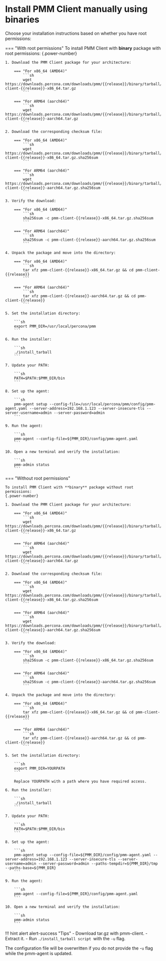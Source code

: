 # Install PMM Client manually using binaries

Choose your installation instructions based on whether you have root permissions:

=== "With root permissions"
    To install PMM Client with **binary** package with root permissions:
    {.power-number}

    1. Download the PMM Client package for your architecture:

        === "For x86_64 (AMD64)"
            ```sh
            wget https://downloads.percona.com/downloads/pmm/{{release}}/binary/tarball/pmm-client-{{release}}-x86_64.tar.gz
            ```

        === "For ARM64 (aarch64)"
            ```sh 
            wget https://downloads.percona.com/downloads/pmm/{{release}}/binary/tarball/pmm-client-{{release}}-aarch64.tar.gz
            ```

    2. Download the corresponding checksum file:

        === "For x86_64 (AMD64)"
            ```sh
            wget https://downloads.percona.com/downloads/pmm/{{release}}/binary/tarball/pmm-client-{{release}}-x86_64.tar.gz.sha256sum
            ```

        === "For ARM64 (aarch64)"
            ```sh
            wget https://downloads.percona.com/downloads/pmm/{{release}}/binary/tarball/pmm-client-{{release}}-aarch64.tar.gz.sha256sum
            ```

    3. Verify the download:

        === "For x86_64 (AMD64)"
            ```sh
            sha256sum -c pmm-client-{{release}}-x86_64.tar.gz.sha256sum
            ```

        === "For ARM64 (aarch64)"
            ```sh
            sha256sum -c pmm-client-{{release}}-aarch64.tar.gz.sha256sum
            ```

    4. Unpack the package and move into the directory:

        === "For x86_64 (AMD64)"
            ```sh
            tar xfz pmm-client-{{release}}-x86_64.tar.gz && cd pmm-client-{{release}}
            ```

        === "For ARM64 (aarch64)"
            ```sh
            tar xfz pmm-client-{{release}}-aarch64.tar.gz && cd pmm-client-{{release}}
            ```

    5. Set the installation directory:

        ```sh
        export PMM_DIR=/usr/local/percona/pmm
        ```

    6. Run the installer:

        ```sh
        ./install_tarball
        ```

    7. Update your PATH:

        ```sh
        PATH=$PATH:$PMM_DIR/bin
        ```

    8. Set up the agent:

        ```sh
        pmm-agent setup --config-file=/usr/local/percona/pmm/config/pmm-agent.yaml --server-address=192.168.1.123 --server-insecure-tls --server-username=admin --server-password=admin
        ```

    9. Run the agent:

        ```sh
        pmm-agent --config-file=${PMM_DIR}/config/pmm-agent.yaml
        ```

    10. Open a new terminal and verify the installation:

        ```sh
        pmm-admin status
        ```

=== "Without root permissions"

    To install PMM Client with **binary** package without root permissions:
    {.power-number}

    1. Download the PMM Client package for your architecture:

        === "For x86_64 (AMD64)"
            ```sh
            wget https://downloads.percona.com/downloads/pmm/{{release}}/binary/tarball/pmm-client-{{release}}-x86_64.tar.gz
            ```

        === "For ARM64 (aarch64)"
            ```sh
            wget https://downloads.percona.com/downloads/pmm/{{release}}/binary/tarball/pmm-client-{{release}}-aarch64.tar.gz
            ```

    2. Download the corresponding checksum file:

        === "For x86_64 (AMD64)"
            ```sh
            wget https://downloads.percona.com/downloads/pmm/{{release}}/binary/tarball/pmm-client-{{release}}-x86_64.tar.gz.sha256sum
            ```

        === "For ARM64 (aarch64)"
            ```sh
            wget https://downloads.percona.com/downloads/pmm/{{release}}/binary/tarball/pmm-client-{{release}}-aarch64.tar.gz.sha256sum
            ```

    3. Verify the download:

        === "For x86_64 (AMD64)"
            ```sh
            sha256sum -c pmm-client-{{release}}-x86_64.tar.gz.sha256sum
            ```
            
        === "For ARM64 (aarch64)"
            ```sh
            sha256sum -c pmm-client-{{release}}-aarch64.tar.gz.sha256sum
            ```

    4. Unpack the package and move into the directory:

        === "For x86_64 (AMD64)"
            ```sh
            tar xfz pmm-client-{{release}}-x86_64.tar.gz && cd pmm-client-{{release}}
            ```

        === "For ARM64 (aarch64)"
            ```sh
            tar xfz pmm-client-{{release}}-aarch64.tar.gz && cd pmm-client-{{release}}
            ```
    
    5. Set the installation directory:

        ```sh
        export PMM_DIR=YOURPATH
        ```

        Replace YOURPATH with a path where you have required access.

    6. Run the installer:

        ```sh
        ./install_tarball
        ```

    7. Update your PATH:

        ```sh
        PATH=$PATH:$PMM_DIR/bin
        ```

    8. Set up the agent:

        ```sh
        pmm-agent setup --config-file=${PMM_DIR}/config/pmm-agent.yaml --server-address=192.168.1.123 --server-insecure-tls --server-username=admin --server-password=admin --paths-tempdir=${PMM_DIR}/tmp --paths-base=${PMM_DIR}
        ```

    9. Run the agent:

        ```sh
        pmm-agent --config-file=${PMM_DIR}/config/pmm-agent.yaml
        ```

    10. Open a new terminal and verify the installation:

        ```sh
        pmm-admin status
        ```
        
!!! hint alert alert-success "Tips"
    - Download tar.gz with pmm-client.
    - Extract it.
    - Run `./install_tarball script `with the `-u` flag.

The configuration file will be overwritten if you do not provide the -`u` flag while the pmm-agent is updated.